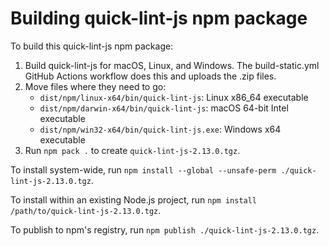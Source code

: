 # Building quick-lint-js npm package

To build this quick-lint-js npm package:

1. Build quick-lint-js for macOS, Linux, and Windows. The build-static.yml GitHub
   Actions workflow does this and uploads the .zip files.
2. Move files where they need to go:
   * `dist/npm/linux-x64/bin/quick-lint-js`: Linux x86_64 executable
   * `dist/npm/darwin-x64/bin/quick-lint-js`: macOS 64-bit Intel executable
   * `dist/npm/win32-x64/bin/quick-lint-js.exe`: Windows x64 executable
3. Run `npm pack .` to create `quick-lint-js-2.13.0.tgz`.

To install system-wide, run
`npm install --global --unsafe-perm ./quick-lint-js-2.13.0.tgz`.

To install within an existing Node.js project, run
`npm install /path/to/quick-lint-js-2.13.0.tgz`.

To publish to npm's registry, run `npm publish ./quick-lint-js-2.13.0.tgz`.

